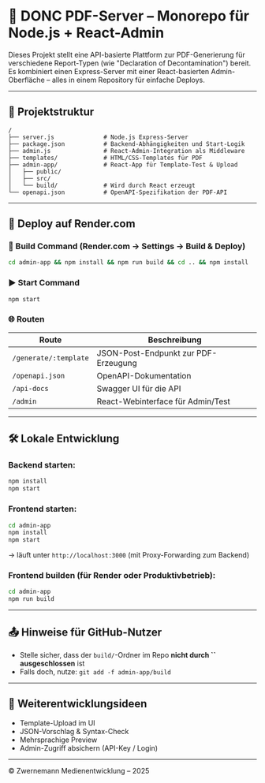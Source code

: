 # 🧾 DONC PDF-Server – Monorepo für Node.js + React-Admin

Dieses Projekt stellt eine API-basierte Plattform zur PDF-Generierung für verschiedene Report-Typen (wie "Declaration of Decontamination") bereit. Es kombiniert einen Express-Server mit einer React-basierten Admin-Oberfläche – alles in einem Repository für einfache Deploys.

---

## 📁 Projektstruktur

```text
/
├── server.js              # Node.js Express-Server
├── package.json           # Backend-Abhängigkeiten und Start-Logik
├── admin.js               # React-Admin-Integration als Middleware
├── templates/             # HTML/CSS-Templates für PDF
├── admin-app/             # React-App für Template-Test & Upload
│   ├── public/
│   ├── src/
│   └── build/             # Wird durch React erzeugt
└── openapi.json           # OpenAPI-Spezifikation der PDF-API
```

---

## 🚀 Deploy auf Render.com

### 🔧 Build Command (Render.com → Settings → Build & Deploy)

```bash
cd admin-app && npm install && npm run build && cd .. && npm install
```

### ▶️ Start Command

```bash
npm start
```

### 🌐 Routen

| Route                 | Beschreibung                         |
| --------------------- | ------------------------------------ |
| `/generate/:template` | JSON-Post-Endpunkt zur PDF-Erzeugung |
| `/openapi.json`       | OpenAPI-Dokumentation                |
| `/api-docs`           | Swagger UI für die API               |
| `/admin`              | React-Webinterface für Admin/Test    |

---

## 🛠 Lokale Entwicklung

### Backend starten:

```bash
npm install
npm start
```

### Frontend starten:

```bash
cd admin-app
npm install
npm start
```

→ läuft unter `http://localhost:3000` (mit Proxy-Forwarding zum Backend)

### Frontend builden (für Render oder Produktivbetrieb):

```bash
cd admin-app
npm run build
```

---

## 📤 Hinweise für GitHub-Nutzer

* Stelle sicher, dass der `build/`-Ordner im Repo **nicht durch **\`\`** ausgeschlossen** ist
* Falls doch, nutze: `git add -f admin-app/build`

---

## 🧠 Weiterentwicklungsideen

* Template-Upload im UI
* JSON-Vorschlag & Syntax-Check
* Mehrsprachige Preview
* Admin-Zugriff absichern (API-Key / Login)

---

© Zwernemann Medienentwicklung – 2025
